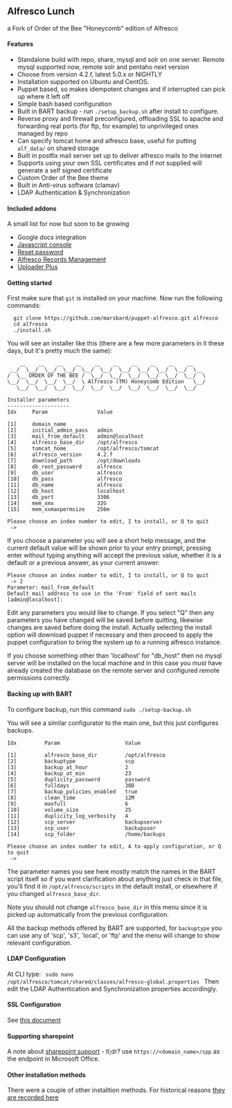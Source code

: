 ## Alfresco Lunch
a Fork of Order of the Bee "Honeycomb" edition of Alfresco

#### <a name='features'></a>Features
* Standalone build with repo, share, mysql and solr on one server. Remote mysql supported now, remote solr and pentaho next version
* Choose from version 4.2.f, latest 5.0.x or NIGHTLY
* Installation supported on Ubuntu and CentOS. 
* Puppet based, so makes idempotent changes and if interrupted can pick up where it left off
* Simple bash based configuration
* Built in BART backup - run `./setup_backup.sh` after install to configure.
* Reverse proxy and firewall preconfigured, offloading SSL to apache and forwarding real ports (for ftp, for example) to unprivileged ones managed by repo
* Can specify tomcat home and alfresco base, useful for putting `alf_data/` on shared storage
* Built in postfix mail server set up to deliver alfresco mails to the internet
* Supports using your own SSL certificates and if not supplied will generate a self signed certificate
* Custom Order of the Bee theme
* Built in Anti-virus software (clamav)
* LDAP Authentication &amp; Synchronization

#### <a name='included-addons'></a>Included addons
A small list for now but soon to be growing
* Google docs integration
* [Javascript console](https://addons.alfresco.com/addons/javascript-console)
* [Reset password](https://addons.alfresco.com/addons/reset-password-dialog)
* [Alfresco Records Management](https://www.alfresco.com/products/records-management)
* [Uploader Plus](https://addons.alfresco.com/addons/uploader-plus)


#### <a name='getting-started'></a>Getting started

First make sure that `git` is installed on your machine. Now run the following commands:

```
  git clone https://github.com/marsbard/puppet-alfresco.git alfresco
  cd alfresco
  ./install.sh
```

You will see an installer like this (there are a few more parameters in it these days, but it's pretty much the same):

	    __    __    __    __    __    __    __    __    __    __
	 __/  \__/  \__/  \__/  \__/  \__/  \__/  \__/  \__/  \__/  \__
	/  \__ ORDER OF THE BEE /  \__/  \__/  \__/  \__/  \__/  \__/  \
	\__/  \__/  \__/  \__/  \ Alfresco (TM) Honeycomb Edition   \__/
	   \__/  \__/  \__/  \__/  \__/  \__/  \__/  \__/  \__/  \__/  

	Installer parameters
	--------------------
	Idx     Param                Value

	[1]     domain_name
	[2]     initial_admin_pass   admin
	[3]     mail_from_default    admin@localhost
	[4]     alfresco_base_dir    /opt/alfresco
	[5]     tomcat_home          /opt/alfresco/tomcat
	[6]     alfresco_version     4.2.f
	[7]     download_path        /opt/downloads
	[8]     db_root_password     alfresco
	[9]     db_user              alfresco
	[10]    db_pass              alfresco
	[11]    db_name              alfresco
	[12]    db_host              localhost
	[13]    db_port              3306
	[14]    mem_xmx              32G
	[15]    mem_xxmaxpermsize    256m

	Please choose an index number to edit, I to install, or Q to quit
	 ->


If you choose a parameter you will see a short help message, and the current default value will be shown prior to your entry prompt, pressing enter without typing anything will accept the previous value, whether it is a default or a previous answer, as your current answer:

	Please choose an index number to edit, I to install, or Q to quit
	 -> 2
	Parameter: mail_from_default
	Default mail address to use in the 'From' field of sent mails
	[admin@localhost]: 

Edit any parameters you would like to change. If you select "Q" then any parameters you have changed will be saved before quitting, likewise changes are saved before doing the install. Actually selecting the install option will download puppet if necessary and then proceed to apply the puppet configuration to bring the system up to a running alfresco instance.

If you choose something other than 'localhost' for "db_host" then no mysql server will be installed on the local machine and in this case you must have already created the database on the remote server and configured remote permissions correctly.




#### <a name='backup'></a>Backing up with BART

To configure backup, run this command `sudo ./setup-backup.sh`

You will see a similar configurator to the main one, but this just configures backups.

```
Idx			Param                     Value

[1]			alfresco_base_dir         /opt/alfresco
[2]			backuptype                scp
[3]			backup_at_hour            2
[4]			backup_at_min             23
[5]			duplicity_password        password
[6]			fulldays                  30D
[7]			backup_policies_enabled   true
[8]			clean_time                12M
[9]			maxfull                   6
[10]		volume_size               25
[11]		duplicity_log_verbosity   4
[12]		scp_server                backupserver
[13]		scp_user                  backupuser
[14]		scp_folder                /home/backups

Please choose an index number to edit, A to apply configuration, or Q to quit
 -> 
```
The parameter names you see here mostly match the names in the BART script itself so if you want clarification about anything just check in that file, you'll
find it in `/opt/alfresco/scripts` in the default install, or elsewhere if you changed `alfresco_base_dir`.

Note you should not change `alfresco_base_dir` in this menu since it is picked up automatically from the previous configuration. 

All the backup methods offered by BART are supported, for `backuptype` you can use any of 'scp', 's3', 'local', or 'ftp' and the menu will change to show relevant configuration.

#### <a name="ldap"></a>LDAP Configuration
At CLI type:
<code>
sudo nano /opt/alfresco/tomcat/shared/classes/alfresco-global.properties
</code>
Then edit the LDAP Authentication and Synchronization properties accordingly.

#### <a name='ssl'></a>SSL Configuration

See [this document](docs/ssl.md)


#### <a name='sharepoint'></a>Supporting sharepoint

A note about [sharepoint support](docs/sharepoint.md) - tl;dr? use `https://<domain_name>/spp` as the endpoint in Microsoft Office.


#### <a name='installation-methods'></a>Other installation methods

There were a couple of other installtion methods. For historical reasons [they are recorded here](docs/other-install.md)


